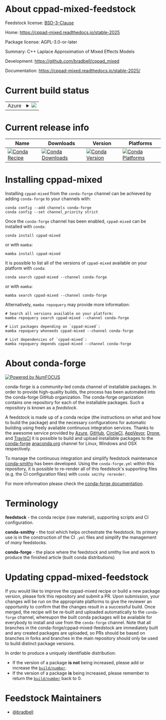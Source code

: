 About cppad-mixed-feedstock
===========================

Feedstock license: [BSD-3-Clause](https://github.com/conda-forge/cppad-mixed-feedstock/blob/main/LICENSE.txt)

Home: https://cppad-mixed.readthedocs.io/stable-2025

Package license: AGPL-3.0-or-later

Summary: C++ Laplace Approximation of Mixed Effects Models

Development: https://github.com/bradbell/cppad_mixed

Documentation: https://cppad-mixed.readthedocs.io/stable-2025/

Current build status
====================


<table>
    
  <tr>
    <td>Azure</td>
    <td>
      <details>
        <summary>
          <a href="https://dev.azure.com/conda-forge/feedstock-builds/_build/latest?definitionId=25034&branchName=main">
            <img src="https://dev.azure.com/conda-forge/feedstock-builds/_apis/build/status/cppad-mixed-feedstock?branchName=main">
          </a>
        </summary>
        <table>
          <thead><tr><th>Variant</th><th>Status</th></tr></thead>
          <tbody><tr>
              <td>linux_64</td>
              <td>
                <a href="https://dev.azure.com/conda-forge/feedstock-builds/_build/latest?definitionId=25034&branchName=main">
                  <img src="https://dev.azure.com/conda-forge/feedstock-builds/_apis/build/status/cppad-mixed-feedstock?branchName=main&jobName=linux&configuration=linux%20linux_64_" alt="variant">
                </a>
              </td>
            </tr><tr>
              <td>osx_64</td>
              <td>
                <a href="https://dev.azure.com/conda-forge/feedstock-builds/_build/latest?definitionId=25034&branchName=main">
                  <img src="https://dev.azure.com/conda-forge/feedstock-builds/_apis/build/status/cppad-mixed-feedstock?branchName=main&jobName=osx&configuration=osx%20osx_64_" alt="variant">
                </a>
              </td>
            </tr><tr>
              <td>win_64</td>
              <td>
                <a href="https://dev.azure.com/conda-forge/feedstock-builds/_build/latest?definitionId=25034&branchName=main">
                  <img src="https://dev.azure.com/conda-forge/feedstock-builds/_apis/build/status/cppad-mixed-feedstock?branchName=main&jobName=win&configuration=win%20win_64_" alt="variant">
                </a>
              </td>
            </tr>
          </tbody>
        </table>
      </details>
    </td>
  </tr>
</table>

Current release info
====================

| Name | Downloads | Version | Platforms |
| --- | --- | --- | --- |
| [![Conda Recipe](https://img.shields.io/badge/recipe-cppad--mixed-green.svg)](https://anaconda.org/conda-forge/cppad-mixed) | [![Conda Downloads](https://img.shields.io/conda/dn/conda-forge/cppad-mixed.svg)](https://anaconda.org/conda-forge/cppad-mixed) | [![Conda Version](https://img.shields.io/conda/vn/conda-forge/cppad-mixed.svg)](https://anaconda.org/conda-forge/cppad-mixed) | [![Conda Platforms](https://img.shields.io/conda/pn/conda-forge/cppad-mixed.svg)](https://anaconda.org/conda-forge/cppad-mixed) |

Installing cppad-mixed
======================

Installing `cppad-mixed` from the `conda-forge` channel can be achieved by adding `conda-forge` to your channels with:

```
conda config --add channels conda-forge
conda config --set channel_priority strict
```

Once the `conda-forge` channel has been enabled, `cppad-mixed` can be installed with `conda`:

```
conda install cppad-mixed
```

or with `mamba`:

```
mamba install cppad-mixed
```

It is possible to list all of the versions of `cppad-mixed` available on your platform with `conda`:

```
conda search cppad-mixed --channel conda-forge
```

or with `mamba`:

```
mamba search cppad-mixed --channel conda-forge
```

Alternatively, `mamba repoquery` may provide more information:

```
# Search all versions available on your platform:
mamba repoquery search cppad-mixed --channel conda-forge

# List packages depending on `cppad-mixed`:
mamba repoquery whoneeds cppad-mixed --channel conda-forge

# List dependencies of `cppad-mixed`:
mamba repoquery depends cppad-mixed --channel conda-forge
```


About conda-forge
=================

[![Powered by
NumFOCUS](https://img.shields.io/badge/powered%20by-NumFOCUS-orange.svg?style=flat&colorA=E1523D&colorB=007D8A)](https://numfocus.org)

conda-forge is a community-led conda channel of installable packages.
In order to provide high-quality builds, the process has been automated into the
conda-forge GitHub organization. The conda-forge organization contains one repository
for each of the installable packages. Such a repository is known as a *feedstock*.

A feedstock is made up of a conda recipe (the instructions on what and how to build
the package) and the necessary configurations for automatic building using freely
available continuous integration services. Thanks to the awesome service provided by
[Azure](https://azure.microsoft.com/en-us/services/devops/), [GitHub](https://github.com/),
[CircleCI](https://circleci.com/), [AppVeyor](https://www.appveyor.com/),
[Drone](https://cloud.drone.io/welcome), and [TravisCI](https://travis-ci.com/)
it is possible to build and upload installable packages to the
[conda-forge](https://anaconda.org/conda-forge) [anaconda.org](https://anaconda.org/)
channel for Linux, Windows and OSX respectively.

To manage the continuous integration and simplify feedstock maintenance
[conda-smithy](https://github.com/conda-forge/conda-smithy) has been developed.
Using the ``conda-forge.yml`` within this repository, it is possible to re-render all of
this feedstock's supporting files (e.g. the CI configuration files) with ``conda smithy rerender``.

For more information please check the [conda-forge documentation](https://conda-forge.org/docs/).

Terminology
===========

**feedstock** - the conda recipe (raw material), supporting scripts and CI configuration.

**conda-smithy** - the tool which helps orchestrate the feedstock.
                   Its primary use is in the construction of the CI ``.yml`` files
                   and simplify the management of *many* feedstocks.

**conda-forge** - the place where the feedstock and smithy live and work to
                  produce the finished article (built conda distributions)


Updating cppad-mixed-feedstock
==============================

If you would like to improve the cppad-mixed recipe or build a new
package version, please fork this repository and submit a PR. Upon submission,
your changes will be run on the appropriate platforms to give the reviewer an
opportunity to confirm that the changes result in a successful build. Once
merged, the recipe will be re-built and uploaded automatically to the
`conda-forge` channel, whereupon the built conda packages will be available for
everybody to install and use from the `conda-forge` channel.
Note that all branches in the conda-forge/cppad-mixed-feedstock are
immediately built and any created packages are uploaded, so PRs should be based
on branches in forks and branches in the main repository should only be used to
build distinct package versions.

In order to produce a uniquely identifiable distribution:
 * If the version of a package **is not** being increased, please add or increase
   the [``build/number``](https://docs.conda.io/projects/conda-build/en/latest/resources/define-metadata.html#build-number-and-string).
 * If the version of a package **is** being increased, please remember to return
   the [``build/number``](https://docs.conda.io/projects/conda-build/en/latest/resources/define-metadata.html#build-number-and-string)
   back to 0.

Feedstock Maintainers
=====================

* [@bradbell](https://github.com/bradbell/)

